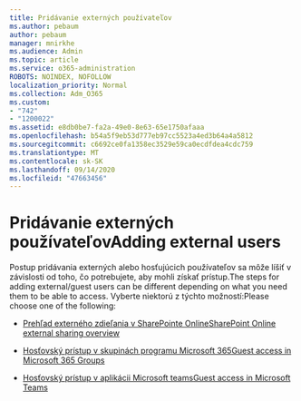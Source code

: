 ```yaml
---
title: Pridávanie externých používateľov
ms.author: pebaum
author: pebaum
manager: mnirkhe
ms.audience: Admin
ms.topic: article
ms.service: o365-administration
ROBOTS: NOINDEX, NOFOLLOW
localization_priority: Normal
ms.collection: Adm_O365
ms.custom:
- "742"
- "1200022"
ms.assetid: e8db0be7-fa2a-49e0-8e63-65e1750afaaa
ms.openlocfilehash: b54a5f9eb53d777eb97cc5523a4ed3b64a4a5812
ms.sourcegitcommit: c6692ce0fa1358ec3529e59ca0ecdfdea4cdc759
ms.translationtype: MT
ms.contentlocale: sk-SK
ms.lasthandoff: 09/14/2020
ms.locfileid: "47663456"
---
```

# <a name="adding-external-users"></a><span data-ttu-id="4313e-102">Pridávanie externých používateľov</span><span class="sxs-lookup"><span data-stu-id="4313e-102">Adding external users</span></span>

<span data-ttu-id="4313e-103">Postup pridávania externých alebo hosťujúcich používateľov sa môže líšiť v závislosti od toho, čo potrebujete, aby mohli získať prístup.</span><span class="sxs-lookup"><span data-stu-id="4313e-103">The steps for adding external/guest users can be different depending on what you need them to be able to access.</span></span> <span data-ttu-id="4313e-104">Vyberte niektorú z týchto možností:</span><span class="sxs-lookup"><span data-stu-id="4313e-104">Please choose one of the following:</span></span>
  
- [<span data-ttu-id="4313e-105">Prehľad externého zdieľania v SharePointe Online</span><span class="sxs-lookup"><span data-stu-id="4313e-105">SharePoint Online external sharing overview</span></span>](https://docs.microsoft.com/sharepoint/external-sharing-overview)

- [<span data-ttu-id="4313e-106">Hosťovský prístup v skupinách programu Microsoft 365</span><span class="sxs-lookup"><span data-stu-id="4313e-106">Guest access in Microsoft 365 Groups</span></span>](https://support.office.com/article/guest-access-in-office-365-groups-bfc7a840-868f-4fd6-a390-f347bf51aff6)

- [<span data-ttu-id="4313e-107">Hosťovský prístup v aplikácii Microsoft teams</span><span class="sxs-lookup"><span data-stu-id="4313e-107">Guest access in Microsoft Teams</span></span>](https://docs.microsoft.com/microsoftteams/guest-access-checklist)
